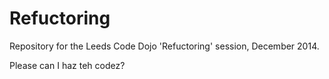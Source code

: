 Refuctoring
===========

Repository for the Leeds Code Dojo 'Refuctoring' session, December 2014.

Please can I haz teh codez?
